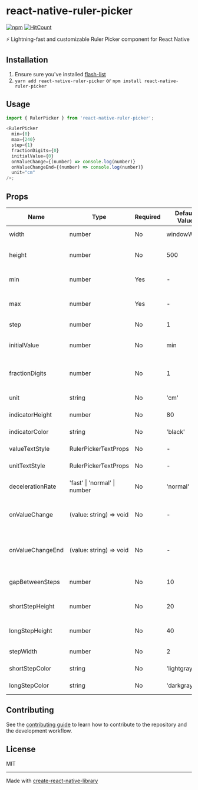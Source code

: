 # react-native-ruler-picker

[![npm](https://img.shields.io/npm/dm/react-native-ruler-picker)](https://www.npmjs.com/package/react-native-ruler-picker) [![HitCount](https://img.shields.io/endpoint?url=https%3A%2F%2Fhits.dwyl.com%2Frnheroes%2Freact-native-ruler-picker.json%3Fcolor%3Dblue&show=unique)](http://hits.dwyl.com/rnheroes/react-native-ruler-picker)

⚡ Lightning-fast and customizable Ruler Picker component for React Native

## Installation

1. Ensure sure you've installed [flash-list](https://github.com/Shopify/flash-list)
2. `yarn add react-native-ruler-picker` or `npm install react-native-ruler-picker`

## Usage

```js
import { RulerPicker } from 'react-native-ruler-picker';

<RulerPicker
  min={0}
  max={240}
  step={1}
  fractionDigits={0}
  initialValue={0}
  onValueChange={(number) => console.log(number)}
  onValueChangeEnd={(number) => console.log(number)}
  unit="cm"
/>;
```

## Props

| Name             | Type                         | Required | Default Value | Description                              |
| ---------------- | ---------------------------- | -------- | ------------- | ---------------------------------------- |
| width            | number                       | No       | windowWidth   | Width of the ruler picker                |
| height           | number                       | No       | 500           | Height of the ruler picker               |
| min              | number                       | Yes      | -             | Minimum value of the ruler picker        |
| max              | number                       | Yes      | -             | Maximum value of the ruler picker        |
| step             | number                       | No       | 1             | Step of the ruler picker                 |
| initialValue     | number                       | No       | min           | Initial value of the ruler picker        |
| fractionDigits   | number                       | No       | 1             | Number of digits after the decimal point |
| unit             | string                       | No       | 'cm'          | Unit of the ruler picker                 |
| indicatorHeight  | number                       | No       | 80            | Height of the indicator                  |
| indicatorColor   | string                       | No       | 'black'       | Color of the center line                 |
| valueTextStyle   | RulerPickerTextProps         | No       | -             | Text style of the value                  |
| unitTextStyle    | RulerPickerTextProps         | No       | -             | Text style of the unit                   |
| decelerationRate | 'fast' \| 'normal' \| number | No       | 'normal'      | Deceleration rate of the ruler picker    |
| onValueChange    | (value: string) => void      | No       | -             | Callback when the value changes          |
| onValueChangeEnd | (value: string) => void      | No       | -             | Callback when the value changes end      |
| gapBetweenSteps  | number                       | No       | 10            | Gap between steps                        |
| shortStepHeight  | number                       | No       | 20            | Height of the short step                 |
| longStepHeight   | number                       | No       | 40            | Height of the long step                  |
| stepWidth        | number                       | No       | 2             | Width of the steps                       |
| shortStepColor   | string                       | No       | 'lightgray'   | Color of the short steps                 |
| longStepColor    | string                       | No       | 'darkgray'    | Color of the long steps                  |

## Contributing

See the [contributing guide](CONTRIBUTING.md) to learn how to contribute to the repository and the development workflow.

## License

MIT

---

Made with [create-react-native-library](https://github.com/callstack/react-native-builder-bob)
